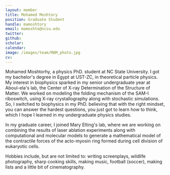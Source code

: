 ```yaml
---
layout: member
title: Mohamed Moshtory
position: Graduate Student
handle: mamoshtory
email: mamoshto@ncsu.edu
twitter:
github:
scholar:
calendar:
image: /images/team/MAM_photo.jpg
cv:
---
```


Mohamed Moshtorhy, a physics PhD. student at NC State University. I got my bachelor's degree in Egypt at UST-ZC, in theoretical particle physics. My interest in biophysics sparked in my senior undergraduate year at Aboul-ela's lab, the Center of X-ray Determination of the Structure of Matter. We worked on modeling the folding mechanism of the SAM-I riboswitch, using X-ray crystallography along with stochastic simulations. So, I switched to biophysics in my PhD. believing that with the right mindset, you can answer the hardest questions, you just got to learn how to think, which I hope I learned in my undergraduate physics studies.

In my graduate career, I joined Mary Elting's lab, where we are working on combining the results of laser ablation experiments along with computational and molecular models to generate a mathematical model of the contractile forces of the acto-myosin ring formed during cell division of eukaryotic cells.

Hobbies include, but are not limited to: writing screenplays, wildlife photography, sharp cooking skills, making music, football (soccer),  making lists and a little bit of cinematography.

